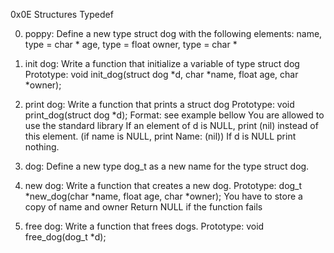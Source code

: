 0x0E Structures Typedef

0. poppy:
Define a new type struct dog with the following elements:
name, type = char *
age, type = float
owner, type = char *

1. init dog:
Write a function that initialize a variable of type struct dog
Prototype: void init_dog(struct dog *d, char *name, float age, char *owner);

2. print dog:
Write a function that prints a struct dog
Prototype: void print_dog(struct dog *d);
Format: see example bellow
You are allowed to use the standard library
If an element of d is NULL, print (nil) instead of this element. (if name is NULL, print Name: (nil))
If d is NULL print nothing.

3. dog:
Define a new type dog_t as a new name for the type struct dog.

4. new dog:
Write a function that creates a new dog.
Prototype: dog_t *new_dog(char *name, float age, char *owner);
You have to store a copy of name and owner
Return NULL if the function fails

5. free dog:
Write a function that frees dogs.
Prototype: void free_dog(dog_t *d);

